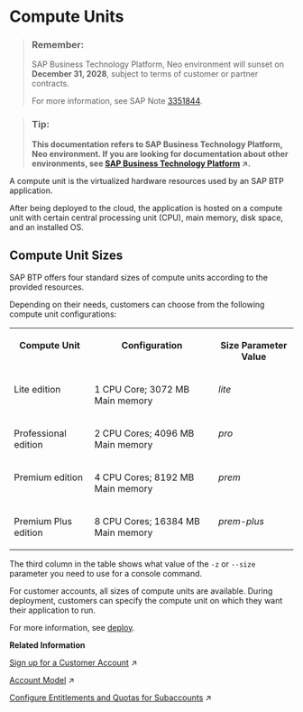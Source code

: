 <!-- loio7612fbaf711e1014839a8273b0e91070 -->

# Compute Units

> ### Remember:  
> SAP Business Technology Platform, Neo environment will sunset on **December 31, 2028**, subject to terms of customer or partner contracts.
> 
> For more information, see SAP Note [3351844](https://me.sap.com/notes/3351844).

> ### Tip:  
> **This documentation refers to SAP Business Technology Platform, Neo environment. If you are looking for documentation about other environments, see [SAP Business Technology Platform](https://help.sap.com/viewer/65de2977205c403bbc107264b8eccf4b/Cloud/en-US/6a2c1ab5a31b4ed9a2ce17a5329e1dd8.html "SAP Business Technology Platform (SAP BTP) is an integrated offering comprised of four technology portfolios: database and data management, application development and integration, analytics, and intelligent technologies. The platform offers users the ability to turn data into business value, compose end-to-end business processes, and build and extend SAP applications quickly.") :arrow_upper_right:.**



A compute unit is the virtualized hardware resources used by an SAP BTP application.

After being deployed to the cloud, the application is hosted on a compute unit with certain central processing unit \(CPU\), main memory, disk space, and an installed OS.



<a name="loio7612fbaf711e1014839a8273b0e91070__section_EBE262EA90354403B5B61132C06C6AA2"/>

## Compute Unit Sizes

SAP BTP offers four standard sizes of compute units according to the provided resources.

Depending on their needs, customers can choose from the following compute unit configurations:


<table>
<tr>
<th valign="top">

Compute Unit

</th>
<th valign="top">

Configuration

</th>
<th valign="top">

Size Parameter Value

</th>
</tr>
<tr>
<td valign="top">

Lite edition

</td>
<td valign="top">

1 CPU Core; 3072 MB Main memory

</td>
<td valign="top">

*lite* 

</td>
</tr>
<tr>
<td valign="top">

Professional edition

</td>
<td valign="top">

2 CPU Cores; 4096 MB Main memory

</td>
<td valign="top">

*pro* 

</td>
</tr>
<tr>
<td valign="top">

Premium edition

</td>
<td valign="top">

4 CPU Cores; 8192 MB Main memory

</td>
<td valign="top">

*prem* 

</td>
</tr>
<tr>
<td valign="top">

Premium Plus edition

</td>
<td valign="top">

8 CPU Cores; 16384 MB Main memory

</td>
<td valign="top">

*prem-plus* 

</td>
</tr>
</table>

The third column in the table shows what value of the `-z` or `--size` parameter you need to use for a console command.

For customer accounts, all sizes of compute units are available. During deployment, customers can specify the compute unit on which they want their application to run.

For more information, see [deploy](../50-administration-and-ops-neo/deploy-937db4f.md).

**Related Information**  


[Sign up for a Customer Account](https://help.sap.com/viewer/65de2977205c403bbc107264b8eccf4b/Cloud/en-US/d61c2819034b48e68145c45c36acba6e.html#loioa71a081b39e343e097046bf487f57af3 "A customer account is an enterprise account that allows you to host productive, business-critical applications with 24x7 support.") :arrow_upper_right:

[Account Model](https://help.sap.com/viewer/65de2977205c403bbc107264b8eccf4b/Cloud/en-US/8ed4a705efa0431b910056c0acdbf377.html#loio8ed4a705efa0431b910056c0acdbf377 "Learn more about the different types of accounts on SAP BTP and how they relate to each other.") :arrow_upper_right:

[Configure Entitlements and Quotas for Subaccounts](https://help.sap.com/viewer/65de2977205c403bbc107264b8eccf4b/Cloud/en-US/5ba357b4fa1e4de4b9fcc4ae771609da.html "Distribute the entitlements that are available in your global account by adding service plans and their allowed quotas to your subaccounts using SAP BTP cockpit.") :arrow_upper_right:

